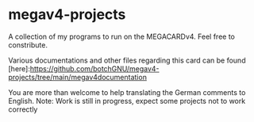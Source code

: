 # megav4-projects
A collection of my programs to run on the MEGACARDv4. Feel free to constribute.

Various documentations and other files regarding this card can be found [here]:https://github.com/botchGNU/megav4-projects/tree/main/megav4documentation


You are more than welcome to help translating the German comments to English.
Note: Work is still in progress, expect some projects not to work correctly
